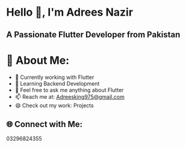 #  Hello 👋, I'm Adrees Nazir

## A Passionate Flutter Developer from Pakistan

# 💫 About Me:


- 🔭 Currently working with Flutter
- 🌱 Learning Backend Development
- 💬 Feel free to ask me anything about Flutter
- 📫 Reach me at: Adreesking975@gmail.com
- 😄 Check out my work: Projects
  
## 🌐 Connect with Me:
03296824355

